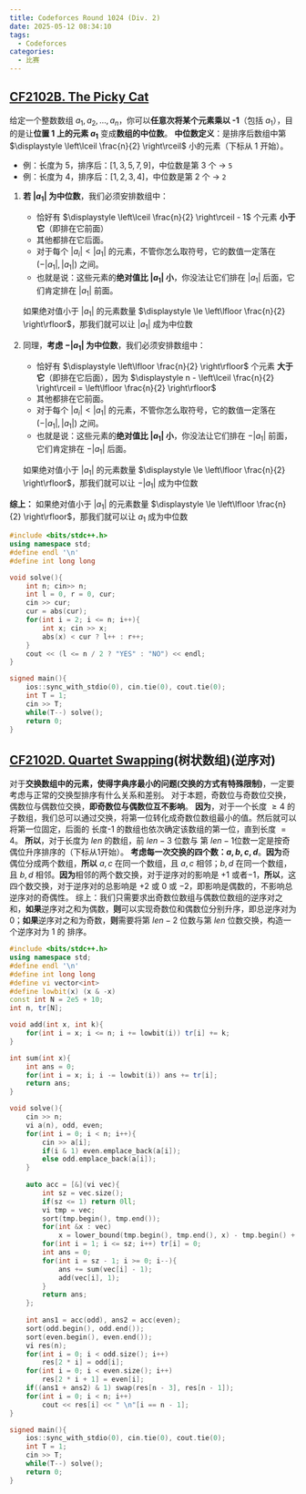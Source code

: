 ```yaml
---
title: Codeforces Round 1024 (Div. 2)
date: 2025-05-12 08:34:10
tags:
  - Codeforces
categories:
  - 比赛
---
```


## [CF2102B. The Picky Cat](https://codeforces.com/contest/2102/problem/B)
给定一个整数数组 $a_1, a_2, \ldots, a_n$，你可以**任意次将某个元素乘以 -1**（包括 $a_1$），目的是让**位置 1 上的元素 $a_1$** 变成**数组的中位数**。
**中位数定义**：是排序后数组中第 $\displaystyle \left\lceil \frac{n}{2} \right\rceil$ 小的元素（下标从 1 开始）。
* 例：长度为 5，排序后：$[1, 3, 5, 7, 9]$，中位数是第 3 个 → `5`
* 例：长度为 4，排序后：$[1, 2, 3, 4]$，中位数是第 2 个 → `2`

1. **若 $|a_1|$ 为中位数**，我们必须安排数组中：
	* 恰好有 $\displaystyle \left\lceil \frac{n}{2} \right\rceil - 1$ 个元素 **小于它**（即排在它前面）
	* 其他都排在它后面。
	* 对于每个 $|a_i| < |a_1|$ 的元素，不管你怎么取符号，它的数值一定落在 $(-|a_1|, |a_1|)$ 之间。
	* 也就是说：这些元素的**绝对值比 $|a_1|$ 小**，你没法让它们排在 $|a_1|$ 后面，它们肯定排在 $|a_1|$ 前面。
	
	如果绝对值小于 $|a_1|$ 的元素数量 $\displaystyle \le \left\lfloor \frac{n}{2} \right\rfloor$，那我们就可以让 $|a_1|$ 成为中位数
2. 同理，**考虑 $-|a_1|$ 为中位数**，我们必须安排数组中：
	* 恰好有 $\displaystyle \left\lfloor \frac{n}{2} \right\rfloor$ 个元素 **大于它**（即排在它后面），因为 $\displaystyle n - \left\lceil \frac{n}{2} \right\rceil = \left\lfloor \frac{n}{2} \right\rfloor$
	* 其他都排在它前面。
	* 对于每个 $|a_i| < |a_1|$ 的元素，不管你怎么取符号，它的数值一定落在 $(-|a_1|, |a_1|)$ 之间。
	* 也就是说：这些元素的**绝对值比 $|a_1|$ 小**，你没法让它们排在 $-|a_1|$ 前面，它们肯定排在 $-|a_1|$ 后面。
	
	如果绝对值小于 $|a_1|$ 的元素数量 $\displaystyle \le \left\lfloor \frac{n}{2} \right\rfloor$，那我们就可以让 $-|a_1|$ 成为中位数

**综上：** 如果绝对值小于 $|a_1|$ 的元素数量 $\displaystyle \le \left\lfloor \frac{n}{2} \right\rfloor$，那我们就可以让 $a_1$ 成为中位数
```cpp
#include <bits/stdc++.h>
using namespace std;
#define endl '\n'
#define int long long

void solve(){
    int n; cin>> n;
    int l = 0, r = 0, cur;
    cin >> cur;
    cur = abs(cur);
    for(int i = 2; i <= n; i++){
        int x; cin >> x;
        abs(x) < cur ? l++ : r++;
    }
    cout << (l <= n / 2 ? "YES" : "NO") << endl;
}

signed main(){
    ios::sync_with_stdio(0), cin.tie(0), cout.tie(0);
    int T = 1;
    cin >> T;
    while(T--) solve();
    return 0;
}
```

## [CF2102D. Quartet Swapping](https://codeforces.com/contest/2102/problem/D)(树状数组)(逆序对)
对于**交换数组中的元素，使得字典序最小的问题(交换的方式有特殊限制)**，一定要考虑与正常的交换型排序有什么关系和差别。
对于本题，奇数位与奇数位交换，偶数位与偶数位交换，**即奇数位与偶数位互不影响**。
**因为**，对于一个长度 $\ge 4$ 的子数组，我们总可以通过交换，将第一位转化成奇数位数组最小的值。然后就可以将第一位固定，后面的 长度-1 的数组也依次确定该数组的第一位，直到长度 $= 4$。
**所以**，对于长度为 $len$ 的数组，前 $len - 3$ 位数与 第 $len - 1$位数一定是按奇偶位升序排序的（下标从1开始）。
**考虑每一次交换的四个数：$a, b, c, d$**。**因为**奇偶位分成两个数组，**所以** $a, c$ 在同一个数组，且 $a, c$ 相邻；$b, d$ 在同一个数组，且 $b,d$ 相邻。**因为**相邻的两个数交换，对于逆序对的影响是 $+1$ 或者$-1$，**所以**，这四个数交换，对于逆序对的总影响是 $+ 2$ 或 $0$ 或 $-2$，即影响是偶数的，不影响总逆序对的奇偶性。
综上：我们只需要求出奇数位数组与偶数位数组的逆序对之和，**如果**逆序对之和为偶数，**则**可以实现奇数位和偶数位分别升序，即总逆序对为 0；**如果**逆序对之和为奇数，**则**需要将第 $len - 2$ 位数与第 $len$ 位数交换，构造一个逆序对为 1 的 排序。
```cpp
#include <bits/stdc++.h>
using namespace std;
#define endl '\n'
#define int long long
#define vi vector<int>
#define lowbit(x) (x & -x)
const int N = 2e5 + 10;
int n, tr[N];

void add(int x, int k){
    for(int i = x; i <= n; i += lowbit(i)) tr[i] += k;
}

int sum(int x){
    int ans = 0;
    for(int i = x; i; i -= lowbit(i)) ans += tr[i];
    return ans;
}

void solve(){
    cin >> n;
    vi a(n), odd, even;
    for(int i = 0; i < n; i++){
        cin >> a[i];
        if(i & 1) even.emplace_back(a[i]);
        else odd.emplace_back(a[i]);
    }
    
    auto acc = [&](vi vec){
        int sz = vec.size();
        if(sz <= 1) return 0ll;
        vi tmp = vec;
        sort(tmp.begin(), tmp.end());
        for(int &x : vec)
            x = lower_bound(tmp.begin(), tmp.end(), x) - tmp.begin() + 1;
        for(int i = 1; i <= sz; i++) tr[i] = 0;
        int ans = 0;
        for(int i = sz - 1; i >= 0; i--){
            ans += sum(vec[i] - 1);
            add(vec[i], 1);
        }
        return ans;
    };
    
    int ans1 = acc(odd), ans2 = acc(even);
    sort(odd.begin(), odd.end());
    sort(even.begin(), even.end());
    vi res(n);
    for(int i = 0; i < odd.size(); i++)
        res[2 * i] = odd[i];
    for(int i = 0; i < even.size(); i++)
        res[2 * i + 1] = even[i];
    if((ans1 + ans2) & 1) swap(res[n - 3], res[n - 1]);
    for(int i = 0; i < n; i++)
        cout << res[i] << " \n"[i == n - 1];
}

signed main(){
    ios::sync_with_stdio(0), cin.tie(0), cout.tie(0);
    int T = 1;
    cin >> T;
    while(T--) solve();
    return 0;
}
```
